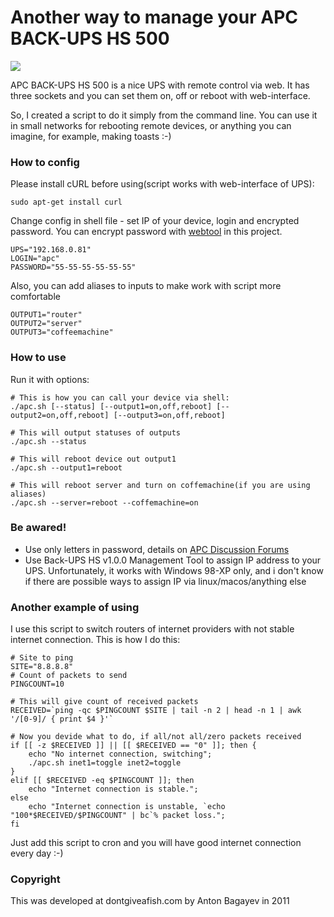 # Another way to manage your APC BACK-UPS HS 500

![](https://raw.githubusercontent.com/abagayev/apc-hs-500/master/hs500.jpg)

APC BACK-UPS HS 500 is a nice UPS with remote control via web. It has three sockets and you can set them on, off or reboot with web-interface.

So, I created a script to do it simply from the command line. You can use it in small networks for rebooting remote devices, or anything you can imagine, for example, making toasts :-)

### How to config

Please install cURL before using(script works with web-interface of UPS):

```shell
sudo apt-get install curl
```

Change config in shell file - set IP of your device, login and encrypted password. You can encrypt password with [webtool](http://htmlpreview.github.io/?https://raw.githubusercontent.com/abagayev/apc-hs-500/master/passwordgenerator.html) in this project.

```shell
UPS="192.168.0.81"
LOGIN="apc"
PASSWORD="55-55-55-55-55-55"
```

Also, you can add aliases to inputs to make work with script more comfortable

```shell
OUTPUT1="router"
OUTPUT2="server"
OUTPUT3="coffeemachine"
```

### How to use

Run it with options: 

```shell
# This is how you can call your device via shell:
./apc.sh [--status] [--output1=on,off,reboot] [--output2=on,off,reboot] [--output3=on,off,reboot]

# This will output statuses of outputs
./apc.sh --status

# This will reboot device out output1
./apc.sh --output1=reboot

# This will reboot server and turn on coffemachine(if you are using aliases)
./apc.sh --server=reboot --coffemachine=on
```

### Be awared!

* Use only letters in password, details on [APC Discussion Forums](http://www.apc-forums.com/thread.jspa?threadID=4563&start=0&tstart=0)
* Use Back-UPS HS v1.0.0 Management Tool to assign IP address to your UPS. Unfortunately, it works with Windows 98-XP only, and i don't know if there are possible ways to assign IP via linux/macos/anything else

### Another example of using

I use this script to switch routers of internet providers with not stable internet connection. This is how I do this:

```shell
# Site to ping
SITE="8.8.8.8"
# Count of packets to send
PINGCOUNT=10

# This will give count of received packets
RECEIVED=`ping -qc $PINGCOUNT $SITE | tail -n 2 | head -n 1 | awk '/[0-9]/ { print $4 }'`

# Now you devide what to do, if all/not all/zero packets received
if [[ -z $RECEIVED ]] || [[ $RECEIVED == "0" ]]; then {
	echo "No internet connection, switching";
	./apc.sh inet1=toggle inet2=toggle
}
elif [[ $RECEIVED -eq $PINGCOUNT ]]; then
	echo "Internet connection is stable.";
else
	echo "Internet connection is unstable, `echo "100*$RECEIVED/$PINGCOUNT" | bc`% packet loss.";
fi
```

Just add this script to cron and you will have good internet connection every day :-)

### Copyright

This was developed at dontgiveafish.com by Anton Bagayev in 2011
